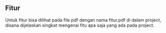 ## Fitur

Untuk fitur bisa dilihat pada file pdf dengan nama fitur.pdf di dalam project, disana dijelaskan singkat mengenai fitu apa saja yang ada pada project.
